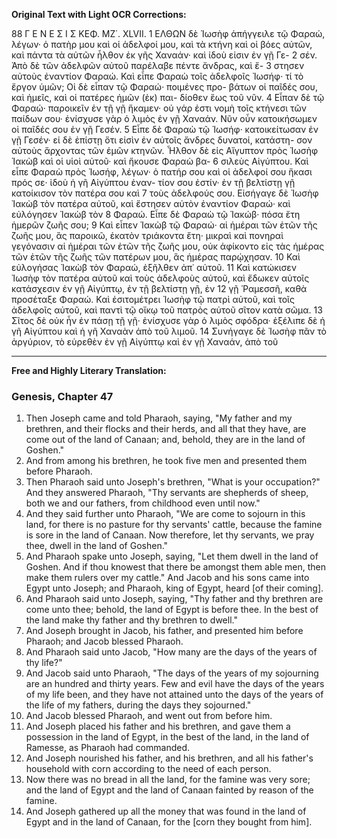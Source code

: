 **Original Text with Light OCR Corrections:**

88 Γ Ε Ν Ε Σ Ι Σ
ΚΕΦ. ΜΖ΄. XLVII.
1 ΕΛΘΩΝ δὲ Ἰωσὴφ ἀπήγγειλε τῷ Φαραώ, λέγων· ὁ πατὴρ
μου καὶ οἱ ἀδελφοί μου, καὶ τὰ κτήνη καὶ οἱ βόες αὐτῶν, καὶ
πάντα τὰ αὐτῶν ἦλθον ἐκ γῆς Χαναάν· καὶ ἰδοὺ εἰσιν ἐν γῇ Γε-
2 σέν. Ἀπὸ δὲ τῶν ἀδελφῶν αὐτοῦ παρέλαβε πέντε ἄνδρας, καὶ ἔ-
3 στησεν αὐτοὺς ἐναντίον Φαραώ. Καὶ εἶπε Φαραὼ τοῖς ἀδελφοῖς
Ἰωσήφ· τί τὸ ἔργον ὑμῶν; Οἱ δὲ εἶπαν τῷ Φαραώ· ποιμένες προ-
βάτων οἱ παῖδές σου, καὶ ἡμεῖς, καὶ οἱ πατέρες ἡμῶν (ἐκ) παι-
δίοθεν ἕως τοῦ νῦν. 4 Εἶπαν δὲ τῷ Φαραώ· παροικεῖν ἐν τῇ γῇ
ἥκαμεν· οὐ γάρ ἐστι νομὴ τοῖς κτήνεσι τῶν παίδων σου· ἐνίσχυσε
γὰρ ὁ λιμὸς ἐν γῇ Χαναάν. Νῦν οὖν κατοικήσωμεν οἱ παῖδές σου
ἐν γῇ Γεσέν. 5 Εἶπε δὲ Φαραὼ τῷ Ἰωσήφ· κατοικείτωσαν ἐν γῇ
Γεσέν· εἰ δὲ ἐπίστῃ ὅτι εἰσὶν ἐν αὐτοῖς ἄνδρες δυνατοί, κατάστη-
σον αὐτοὺς ἄρχοντας τῶν ἐμῶν κτηνῶν. Ἦλθον δὲ εἰς Αἴγυπτον
πρὸς Ἰωσὴφ Ἰακὼβ καὶ οἱ υἱοὶ αὐτοῦ· καὶ ἤκουσε Φαραὼ βα-
6 σιλεὺς Αἰγύπτου. Καὶ εἶπε Φαραὼ πρὸς Ἰωσήφ, λέγων· ὁ πατήρ
σου καὶ οἱ ἀδελφοί σου ἥκασι πρός σε· ἰδοὺ ἡ γῆ Αἰγύπτου ἐναν-
τίον σου ἐστίν· ἐν τῇ βελτίστῃ γῇ κατοίκισον τὸν πατέρα σου καὶ
7 τοὺς ἀδελφούς σου. Εἰσήγαγε δὲ Ἰωσὴφ Ἰακὼβ τὸν πατέρα αὐτοῦ,
καὶ ἔστησεν αὐτὸν ἐναντίον Φαραώ· καὶ εὐλόγησεν Ἰακὼβ τὸν
8 Φαραώ. Εἶπε δὲ Φαραὼ τῷ Ἰακώβ· πόσα ἔτη ἡμερῶν ζωῆς σου;
9 Καὶ εἶπεν Ἰακὼβ τῷ Φαραώ· αἱ ἡμέραι τῶν ἐτῶν τῆς ζωῆς μου,
ἃς παροικῶ, ἑκατὸν τριάκοντα ἔτη· μικραὶ καὶ πονηραὶ γεγόνασιν
αἱ ἡμέραι τῶν ἐτῶν τῆς ζωῆς μου, οὐκ ἀφίκοντο εἰς τὰς ἡμέρας
τῶν ἐτῶν τῆς ζωῆς τῶν πατέρων μου, ἃς ἡμέρας παρῴχησαν.
10 Καὶ εὐλογήσας Ἰακὼβ τὸν Φαραώ, ἐξῆλθεν ἀπ᾿ αὐτοῦ. 11 Καὶ
κατώκισεν Ἰωσὴφ τὸν πατέρα αὐτοῦ καὶ τοὺς ἀδελφοὺς αὐτοῦ, καὶ
ἔδωκεν αὐτοῖς κατάσχεσιν ἐν γῇ Αἰγύπτῳ, ἐν τῇ βελτίστῃ γῇ, ἐν
12 γῇ Ῥαμεσσῆ, καθὰ προσέταξε Φαραώ. Καὶ ἐσιτομέτρει Ἰωσὴφ
τῷ πατρὶ αὐτοῦ, καὶ τοῖς ἀδελφοῖς αὐτοῦ, καὶ παντὶ τῷ οἴκῳ
τοῦ πατρὸς αὐτοῦ σῖτον κατὰ σῶμα. 13 Σῖτος δὲ οὐκ ἦν ἐν πάσῃ
τῇ γῇ· ἐνίσχυσε γὰρ ὁ λιμὸς σφόδρα· ἐξέλιπε δὲ ἡ γῆ Αἰγύπτου
καὶ ἡ γῆ Χαναὰν ἀπὸ τοῦ λιμοῦ. 14 Συνήγαγε δὲ Ἰωσὴφ πᾶν τὸ
ἀργύριον, τὸ εὑρεθὲν ἐν γῇ Αἰγύπτῳ καὶ ἐν γῇ Χαναάν, ἀπὸ τοῦ

---

**Free and Highly Literary Translation:**

### Genesis, Chapter 47

1.  Then Joseph came and told Pharaoh, saying, "My father and my brethren, and their flocks and their herds, and all that they have, are come out of the land of Canaan; and, behold, they are in the land of Goshen."
2.  And from among his brethren, he took five men and presented them before Pharaoh.
3.  Then Pharaoh said unto Joseph's brethren, "What is your occupation?" And they answered Pharaoh, "Thy servants are shepherds of sheep, both we and our fathers, from childhood even until now."
4.  And they said further unto Pharaoh, "We are come to sojourn in this land, for there is no pasture for thy servants' cattle, because the famine is sore in the land of Canaan. Now therefore, let thy servants, we pray thee, dwell in the land of Goshen."
5.  And Pharaoh spake unto Joseph, saying, "Let them dwell in the land of Goshen. And if thou knowest that there be amongst them able men, then make them rulers over my cattle." And Jacob and his sons came into Egypt unto Joseph; and Pharaoh, king of Egypt, heard [of their coming].
6.  And Pharaoh said unto Joseph, saying, "Thy father and thy brethren are come unto thee; behold, the land of Egypt is before thee. In the best of the land make thy father and thy brethren to dwell."
7.  And Joseph brought in Jacob, his father, and presented him before Pharaoh; and Jacob blessed Pharaoh.
8.  And Pharaoh said unto Jacob, "How many are the days of the years of thy life?"
9.  And Jacob said unto Pharaoh, "The days of the years of my sojourning are an hundred and thirty years. Few and evil have the days of the years of my life been, and they have not attained unto the days of the years of the life of my fathers, during the days they sojourned."
10. And Jacob blessed Pharaoh, and went out from before him.
11. And Joseph placed his father and his brethren, and gave them a possession in the land of Egypt, in the best of the land, in the land of Ramesse, as Pharaoh had commanded.
12. And Joseph nourished his father, and his brethren, and all his father's household with corn according to the need of each person.
13. Now there was no bread in all the land, for the famine was very sore; and the land of Egypt and the land of Canaan fainted by reason of the famine.
14. And Joseph gathered up all the money that was found in the land of Egypt and in the land of Canaan, for the [corn they bought from him].